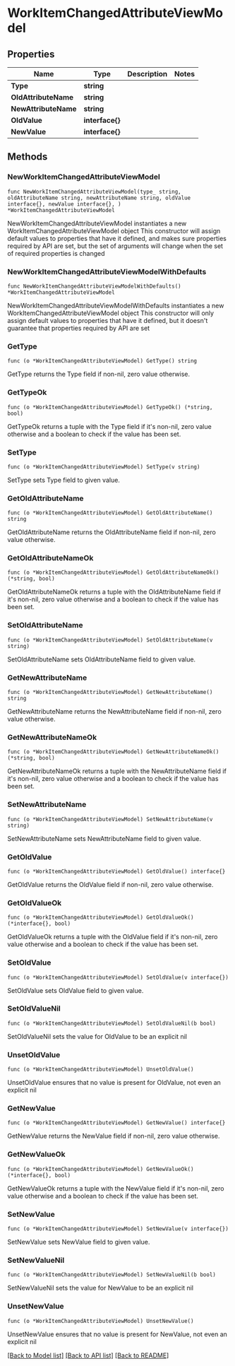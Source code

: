 # WorkItemChangedAttributeViewModel

## Properties

Name | Type | Description | Notes
------------ | ------------- | ------------- | -------------
**Type** | **string** |  | 
**OldAttributeName** | **string** |  | 
**NewAttributeName** | **string** |  | 
**OldValue** | **interface{}** |  | 
**NewValue** | **interface{}** |  | 

## Methods

### NewWorkItemChangedAttributeViewModel

`func NewWorkItemChangedAttributeViewModel(type_ string, oldAttributeName string, newAttributeName string, oldValue interface{}, newValue interface{}, ) *WorkItemChangedAttributeViewModel`

NewWorkItemChangedAttributeViewModel instantiates a new WorkItemChangedAttributeViewModel object
This constructor will assign default values to properties that have it defined,
and makes sure properties required by API are set, but the set of arguments
will change when the set of required properties is changed

### NewWorkItemChangedAttributeViewModelWithDefaults

`func NewWorkItemChangedAttributeViewModelWithDefaults() *WorkItemChangedAttributeViewModel`

NewWorkItemChangedAttributeViewModelWithDefaults instantiates a new WorkItemChangedAttributeViewModel object
This constructor will only assign default values to properties that have it defined,
but it doesn't guarantee that properties required by API are set

### GetType

`func (o *WorkItemChangedAttributeViewModel) GetType() string`

GetType returns the Type field if non-nil, zero value otherwise.

### GetTypeOk

`func (o *WorkItemChangedAttributeViewModel) GetTypeOk() (*string, bool)`

GetTypeOk returns a tuple with the Type field if it's non-nil, zero value otherwise
and a boolean to check if the value has been set.

### SetType

`func (o *WorkItemChangedAttributeViewModel) SetType(v string)`

SetType sets Type field to given value.


### GetOldAttributeName

`func (o *WorkItemChangedAttributeViewModel) GetOldAttributeName() string`

GetOldAttributeName returns the OldAttributeName field if non-nil, zero value otherwise.

### GetOldAttributeNameOk

`func (o *WorkItemChangedAttributeViewModel) GetOldAttributeNameOk() (*string, bool)`

GetOldAttributeNameOk returns a tuple with the OldAttributeName field if it's non-nil, zero value otherwise
and a boolean to check if the value has been set.

### SetOldAttributeName

`func (o *WorkItemChangedAttributeViewModel) SetOldAttributeName(v string)`

SetOldAttributeName sets OldAttributeName field to given value.


### GetNewAttributeName

`func (o *WorkItemChangedAttributeViewModel) GetNewAttributeName() string`

GetNewAttributeName returns the NewAttributeName field if non-nil, zero value otherwise.

### GetNewAttributeNameOk

`func (o *WorkItemChangedAttributeViewModel) GetNewAttributeNameOk() (*string, bool)`

GetNewAttributeNameOk returns a tuple with the NewAttributeName field if it's non-nil, zero value otherwise
and a boolean to check if the value has been set.

### SetNewAttributeName

`func (o *WorkItemChangedAttributeViewModel) SetNewAttributeName(v string)`

SetNewAttributeName sets NewAttributeName field to given value.


### GetOldValue

`func (o *WorkItemChangedAttributeViewModel) GetOldValue() interface{}`

GetOldValue returns the OldValue field if non-nil, zero value otherwise.

### GetOldValueOk

`func (o *WorkItemChangedAttributeViewModel) GetOldValueOk() (*interface{}, bool)`

GetOldValueOk returns a tuple with the OldValue field if it's non-nil, zero value otherwise
and a boolean to check if the value has been set.

### SetOldValue

`func (o *WorkItemChangedAttributeViewModel) SetOldValue(v interface{})`

SetOldValue sets OldValue field to given value.


### SetOldValueNil

`func (o *WorkItemChangedAttributeViewModel) SetOldValueNil(b bool)`

 SetOldValueNil sets the value for OldValue to be an explicit nil

### UnsetOldValue
`func (o *WorkItemChangedAttributeViewModel) UnsetOldValue()`

UnsetOldValue ensures that no value is present for OldValue, not even an explicit nil
### GetNewValue

`func (o *WorkItemChangedAttributeViewModel) GetNewValue() interface{}`

GetNewValue returns the NewValue field if non-nil, zero value otherwise.

### GetNewValueOk

`func (o *WorkItemChangedAttributeViewModel) GetNewValueOk() (*interface{}, bool)`

GetNewValueOk returns a tuple with the NewValue field if it's non-nil, zero value otherwise
and a boolean to check if the value has been set.

### SetNewValue

`func (o *WorkItemChangedAttributeViewModel) SetNewValue(v interface{})`

SetNewValue sets NewValue field to given value.


### SetNewValueNil

`func (o *WorkItemChangedAttributeViewModel) SetNewValueNil(b bool)`

 SetNewValueNil sets the value for NewValue to be an explicit nil

### UnsetNewValue
`func (o *WorkItemChangedAttributeViewModel) UnsetNewValue()`

UnsetNewValue ensures that no value is present for NewValue, not even an explicit nil

[[Back to Model list]](../README.md#documentation-for-models) [[Back to API list]](../README.md#documentation-for-api-endpoints) [[Back to README]](../README.md)



